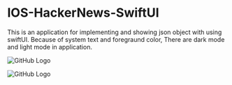 # IOS-HackerNews-SwiftUI
This is an application for implementing and showing json object with using swiftUI. 
Because of system text and foregraund color, There are dark mode and light mode in application. 



![GitHub Logo](https://i.ibb.co/1J2njzp/Screen-Shot-2019-12-18-at-02-26-37.png)


![GitHub Logo](https://i.ibb.co/Pj5yT08/Screen-Shot-2019-12-18-at-02-27-42.png)
